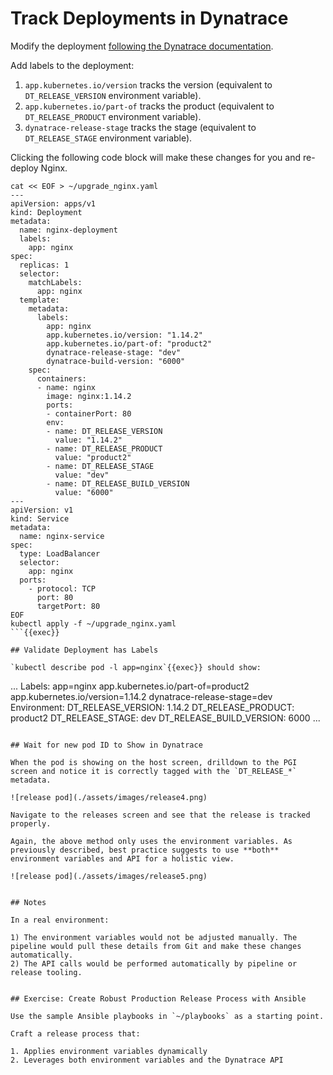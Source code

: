 # Track Deployments in Dynatrace

Modify the deployment [following the Dynatrace documentation](https://www.dynatrace.com/support/help/how-to-use-dynatrace/cloud-automation/release-monitoring/version-detection-strategies#kubernetes).

Add labels to the deployment:

1. `app.kubernetes.io/version` tracks the version (equivalent to `DT_RELEASE_VERSION` environment variable).
2. `app.kubernetes.io/part-of` tracks the product (equivalent to `DT_RELEASE_PRODUCT` environment variable).
3. `dynatrace-release-stage` tracks the stage (equivalent to `DT_RELEASE_STAGE` environment variable).

Clicking the following code block will make these changes for you and re-deploy Nginx.

```
cat << EOF > ~/upgrade_nginx.yaml
---
apiVersion: apps/v1
kind: Deployment
metadata:
  name: nginx-deployment
  labels:
    app: nginx
spec:
  replicas: 1
  selector:
    matchLabels:
      app: nginx
  template:
    metadata:
      labels:
        app: nginx
        app.kubernetes.io/version: "1.14.2"
        app.kubernetes.io/part-of: "product2"
        dynatrace-release-stage: "dev"
        dynatrace-build-version: "6000"
    spec:
      containers:
      - name: nginx
        image: nginx:1.14.2
        ports:
        - containerPort: 80
        env:
        - name: DT_RELEASE_VERSION
          value: "1.14.2"
        - name: DT_RELEASE_PRODUCT
          value: "product2"
        - name: DT_RELEASE_STAGE
          value: "dev"
        - name: DT_RELEASE_BUILD_VERSION
          value: "6000"
---
apiVersion: v1
kind: Service
metadata:
  name: nginx-service
spec:
  type: LoadBalancer
  selector:
    app: nginx
  ports:
    - protocol: TCP
      port: 80
      targetPort: 80
EOF
kubectl apply -f ~/upgrade_nginx.yaml
```{{exec}}

## Validate Deployment has Labels

`kubectl describe pod -l app=nginx`{{exec}} should show:

```
...
Labels:       app=nginx
              app.kubernetes.io/part-of=product2
              app.kubernetes.io/version=1.14.2
              dynatrace-release-stage=dev
Environment:
  DT_RELEASE_VERSION:  1.14.2
  DT_RELEASE_PRODUCT:  product2
  DT_RELEASE_STAGE:    dev
  DT_RELEASE_BUILD_VERSION: 6000
...
```

## Wait for new pod ID to Show in Dynatrace

When the pod is showing on the host screen, drilldown to the PGI screen and notice it is correctly tagged with the `DT_RELEASE_*` metadata.

![release pod](./assets/images/release4.png)

Navigate to the releases screen and see that the release is tracked properly.

Again, the above method only uses the environment variables. As previously described, best practice suggests to use **both** environment variables and API for a holistic view.

![release pod](./assets/images/release5.png)


## Notes

In a real environment:

1) The environment variables would not be adjusted manually. The pipeline would pull these details from Git and make these changes automatically.
2) The API calls would be performed automatically by pipeline or release tooling.


## Exercise: Create Robust Production Release Process with Ansible

Use the sample Ansible playbooks in `~/playbooks` as a starting point.

Craft a release process that:

1. Applies environment variables dynamically
2. Leverages both environment variables and the Dynatrace API
